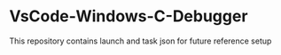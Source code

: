 # VsCode-Windows-C-Debugger
This repository contains launch and task json for future reference setup
